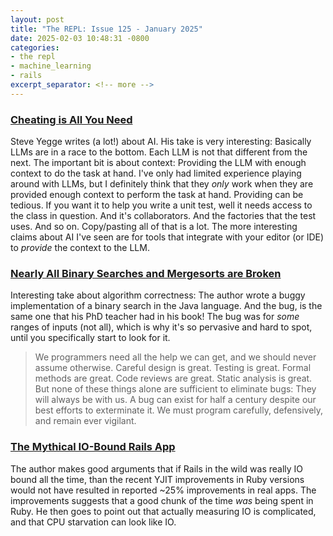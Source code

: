 ```yaml
---
layout: post
title: "The REPL: Issue 125 - January 2025"
date: 2025-02-03 10:48:31 -0800
categories:
- the repl
- machine_learning
- rails
excerpt_separator: <!-- more -->
---
```


### [Cheating is All You Need](https://sourcegraph.com/blog/cheating-is-all-you-need)

Steve Yegge writes (a lot!) about AI. His take is very interesting: Basically LLMs are in a race to the bottom. Each LLM is not that different from the next. The important bit is about context: Providing the LLM with enough context to do the task at hand. I've only had limited experience playing around with LLMs, but I definitely think that they *only* work when they are provided enough context to perform the task at hand. Providing can be tedious. If you want it to help you write a unit test, well it needs access to the class in question. And it's collaborators. And the factories that the test uses. And so on. Copy/pasting all of that is a lot. The more interesting claims about AI I've seen are for tools that integrate with your editor (or IDE) to *provide* the context to the LLM.

### [Nearly All Binary Searches and Mergesorts are Broken](https://research.google/blog/extra-extra-read-all-about-it-nearly-all-binary-searches-and-mergesorts-are-broken/)

Interesting take about algorithm correctness: The author wrote a buggy implementation of a binary search in the Java language. And the bug, is the same one that his PhD teacher had in his book! The bug was for *some* ranges of inputs (not all), which is why it's so pervasive and hard to spot, until you specifically start to look for it.

> We programmers need all the help we can get, and we should never assume otherwise. Careful design is great. Testing is great. Formal methods are great. Code reviews are great. Static analysis is great. But none of these things alone are sufficient to eliminate bugs: They will always be with us. A bug can exist for half a century despite our best efforts to exterminate it. We must program carefully, defensively, and remain ever vigilant.

### [The Mythical IO-Bound Rails App](https://byroot.github.io/ruby/performance/2025/01/23/the-mythical-io-bound-rails-app.html)

The author makes good arguments that if Rails in the wild was really IO bound all the time, than the recent YJIT improvements in Ruby versions would not have resulted in reported ~25% improvements in real apps. The improvements suggests that a good chunk of the time *was* being spent in Ruby. He then goes to point out that actually measuring IO is complicated, and that CPU starvation can look like IO.
